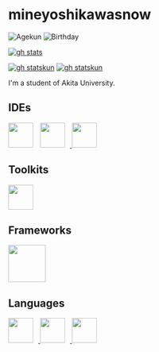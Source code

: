 # mineyoshikawasnow
![Agekun](https://img.shields.io/badge/Age-18-00AEEF?style=popout-square)
![Birthday](https://img.shields.io/badge/Birthday-2/3-purple?style=popout-square)

[![gh stats](https://github-readme-stats.vercel.app/api?username=mineyoshikawasnow&count_private=true&show_icons=true&theme=gotham)](https://github.com/mineyoshikawasnow)

[![gh statskun](https://github-readme-stats.vercel.app/api/pin/?username=SereneLinux&repo=serenelinux-kicks&theme=gotham)](https://github.com/SereneLinux/serenelinux-kicks)
[![gh statskun](https://github-readme-stats.vercel.app/api/pin/?username=FascodeNet&repo=userprofile_editor&theme=gotham)](https://github.com/FascodeNet/userprofile_editor)


I'm a student of Akita University.

## IDEs
<a href="https://code.visualstudio.com/insiders/">
<img style="padding-right:10px;" src="https://raw.githubusercontent.com/mineyoshikawasnow/mineyoshikawasnow/main/imgs/Visual_Studio_Code_Insiders_1.36_icon.svg" width="50px"></a>
<a href="https://visualstudio.microsoft.com/">
<img style="padding-right:10px;" src="https://raw.githubusercontent.com/mineyoshikawasnow/mineyoshikawasnow/main/imgs/BrandVisualStudioWin2019.svg" width=50px>
</a>
<a href="https://www.jetbrains.com/ja-jp/idea/">
<img src="https://raw.githubusercontent.com/mineyoshikawasnow/mineyoshikawasnow/main/imgs/IntelliJ_IDEA_Logo.svg" width=50px>
</a>

## Toolkits
<a href="https://www.qt.io/">
<img src="https://raw.githubusercontent.com/mineyoshikawasnow/mineyoshikawasnow/main/imgs/Qt_logo_2016.svg" width="50px"></a>

## Frameworks

<a href="https://reactjs.org/">
<img src="https://raw.githubusercontent.com/mineyoshikawasnow/mineyoshikawasnow/main/imgs/React-icon.svg" width="75px"></a>


## Languages
<a href="https://isocpp.org/">
<img style="padding-right:10px;" src="https://raw.githubusercontent.com/mineyoshikawasnow/mineyoshikawasnow/main/imgs/ISO_C++_Logo.svg" height="50px">
</a>
<a href="https://www.oracle.com/java/">
<img style="padding-right:10px;" src="https://raw.githubusercontent.com/mineyoshikawasnow/mineyoshikawasnow/imgs/java-icon.svg" height="50px">
</a>
<a href="https://docs.microsoft.com/en-us/dotnet/csharp/">
<img style="padding-right:10px;" src="https://raw.githubusercontent.com/mineyoshikawasnow/mineyoshikawasnow/main/imgs/C_Sharp_logo.svg" height="50px"></a>
